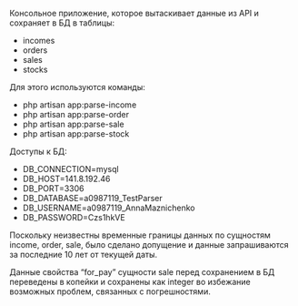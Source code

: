 Консольное приложение, которое вытаскивает данные из API и сохраняет в БД в таблицы:

- incomes
- orders
- sales
- stocks

Для этого используются команды:

- php artisan app:parse-income
- php artisan app:parse-order
- php artisan app:parse-sale
- php artisan app:parse-stock

Доступы к БД:

- DB_CONNECTION=mysql
- DB_HOST=141.8.192.46
- DB_PORT=3306
- DB_DATABASE=a0987119_TestParser
- DB_USERNAME=a0987119_AnnaMaznichenko
- DB_PASSWORD=Czs1hkVE


Поскольку неизвестны временные границы данных по сущностям income, order, sale, было сделано допущение и данные запрашиваются за последние 10 лет от текущей даты.

Данные свойства “for_pay” сущности sale перед сохранением в БД переведены в копейки и сохранены как integer во избежание возможных проблем, связанных с погрешностями.
